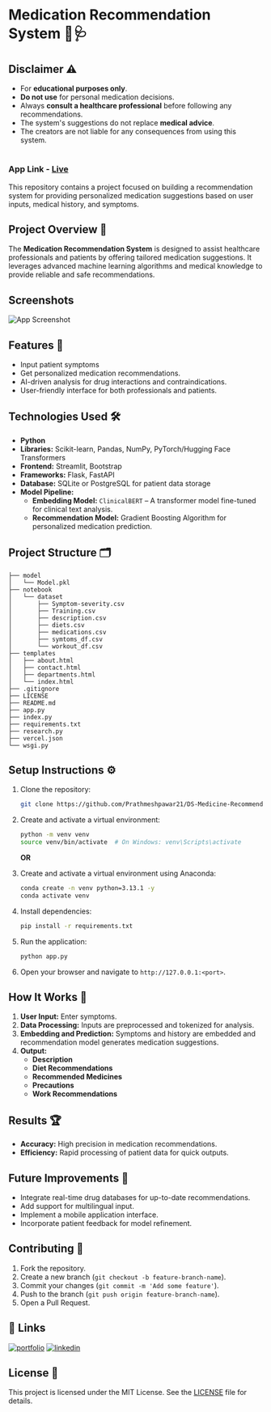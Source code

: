 
# Medication Recommendation System 💊🩺

## Disclaimer ⚠️

- For **educational purposes only**.
- **Do not use** for personal medication decisions.
- Always **consult a healthcare professional** before following any recommendations.
- The system's suggestions do not replace **medical advice**.
- The creators are not liable for any consequences from using this system.
#
#

### App Link - [Live](https://medication-recommendation.onrender.com/index.html)

This repository contains a project focused on building a recommendation system for providing personalized medication suggestions based on user inputs, medical history, and symptoms.

## Project Overview 🌟

The **Medication Recommendation System** is designed to assist healthcare professionals and patients by offering tailored medication suggestions. It leverages advanced machine learning algorithms and medical knowledge to provide reliable and safe recommendations.

## Screenshots

![App Screenshot](https://raw.githubusercontent.com/Prathmeshpawar21/__resources/refs/heads/main/SS/medication3-modified.png)



## Features 🎯

- Input patient symptoms
- Get personalized medication recommendations.
- AI-driven analysis for drug interactions and contraindications.
- User-friendly interface for both professionals and patients.

## Technologies Used 🛠️

- **Python**
- **Libraries:** Scikit-learn, Pandas, NumPy, PyTorch/Hugging Face Transformers
- **Frontend:** Streamlit, Bootstrap
- **Frameworks:** Flask, FastAPI
- **Database:** SQLite or PostgreSQL for patient data storage
- **Model Pipeline:**  
  - **Embedding Model:** `ClinicalBERT` – A transformer model fine-tuned for clinical text analysis.  
  - **Recommendation Model:** Gradient Boosting Algorithm for personalized medication prediction.  

## Project Structure 🗂️

```
├── model
│   └── Model.pkl
├── notebook
│   └── dataset
│       ├── Symptom-severity.csv
│       ├── Training.csv
│       ├── description.csv
│       ├── diets.csv
│       ├── medications.csv
│       ├── symtoms_df.csv
│       └── workout_df.csv
├── templates
│   ├── about.html
│   ├── contact.html
│   ├── departments.html
│   └── index.html
├── .gitignore
├── LICENSE
├── README.md
├── app.py
├── index.py
├── requirements.txt
├── research.py
├── vercel.json
└── wsgi.py
```

## Setup Instructions ⚙️

1. Clone the repository:
   ```bash
   git clone https://github.com/Prathmeshpawar21/DS-Medicine-Recommendation-System.git
   ```

2. Create and activate a virtual environment:
   ```bash
   python -m venv venv
   source venv/bin/activate  # On Windows: venv\Scripts\activate
   ```
    **OR**

3. Create and activate a virtual environment using Anaconda:
   ```bash
   conda create -n venv python=3.13.1 -y
   conda activate venv
   ```

4. Install dependencies:
   ```bash
   pip install -r requirements.txt
   ```

5. Run the application:
   ```bash
   python app.py
   ```

6. Open your browser and navigate to `http://127.0.0.1:<port>`.

## How It Works 🧠

1. **User Input:** Enter symptoms.
2. **Data Processing:** Inputs are preprocessed and tokenized for analysis.
3. **Embedding and Prediction:** Symptoms and history are embedded and recommendation model generates medication suggestions.
4. **Output:**  
   - **Description**  
   - **Diet Recommendations**  
   - **Recommended Medicines**  
   - **Precautions**  
   - **Work Recommendations**


## Results 🏆

- **Accuracy:** High precision in medication recommendations.
- **Efficiency:** Rapid processing of patient data for quick outputs.

## Future Improvements 🚀

- Integrate real-time drug databases for up-to-date recommendations.
- Add support for multilingual input.
- Implement a mobile application interface.
- Incorporate patient feedback for model refinement.

## Contributing 🤝

1. Fork the repository.
2. Create a new branch (`git checkout -b feature-branch-name`).
3. Commit your changes (`git commit -m 'Add some feature'`).
4. Push to the branch (`git push origin feature-branch-name`).
5. Open a Pull Request.

## 🔗 Links

[![portfolio](https://img.shields.io/badge/my_portfolio-000?style=for-the-badge&logo=ko-fi&logoColor=white)](https://prathameshpawar-mu.vercel.app/)
[![linkedin](https://img.shields.io/badge/linkedin-0A66C2?style=for-the-badge&logo=linkedin&logoColor=white)](https://www.linkedin.com/in/prathameshpawar21/)

## License 📜

This project is licensed under the MIT License. See the [LICENSE](LICENSE) file for details.
